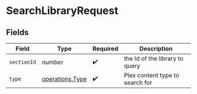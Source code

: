 # SearchLibraryRequest


## Fields

| Field                                              | Type                                               | Required                                           | Description                                        |
| -------------------------------------------------- | -------------------------------------------------- | -------------------------------------------------- | -------------------------------------------------- |
| `sectionId`                                        | *number*                                           | :heavy_check_mark:                                 | the Id of the library to query                     |
| `type`                                             | [operations.Type](../../models/operations/type.md) | :heavy_check_mark:                                 | Plex content type to search for                    |